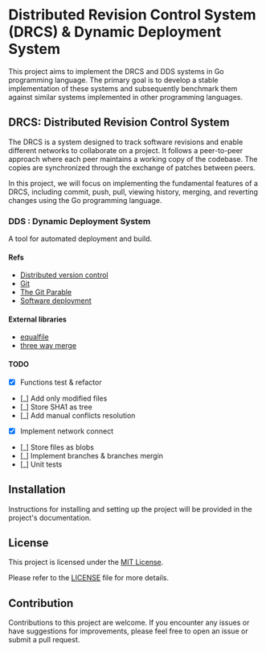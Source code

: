 # Distributed Revision Control System (DRCS) & Dynamic Deployment System

This project aims to implement the DRCS and DDS systems in Go programming language. The primary goal is to develop a stable implementation of these systems and subsequently benchmark them against similar systems implemented in other programming languages.

## DRCS: Distributed Revision Control System

The DRCS is a system designed to track software revisions and enable different networks to collaborate on a project. It follows a peer-to-peer approach where each peer maintains a working copy of the codebase. The copies are synchronized through the exchange of patches between peers.

In this project, we will focus on implementing the fundamental features of a DRCS, including commit, push, pull, viewing history, merging, and reverting changes using the Go programming language.

### DDS : Dynamic Deployment System

A tool for automated deployment and build.

#### Refs

- [Distributed version control](http://en.wikipedia.org/wiki/Distributed_revision_control)
- [Git](http://git-scm.com)
- [The Git Parable](https://tom.preston-werner.com/2009/05/19/the-git-parable.html)
- [Software deployment](https://www.wikiwand.com/en/Software_deployment)

#### External libraries

- [equalfile](https://github.com/udhos/equalfile)
- [three way merge](https://github.com/charlesvdv/go-three-way-merge)

#### TODO

- [x] Functions test & refactor
- [_] Add only modified files
- [_] Store SHA1 as tree
- [_] Add manual conflicts resolution
- [x] Implement network connect
- [_] Store files as blobs
- [_] Implement branches & branches mergin
- [_] Unit tests

## Installation

Instructions for installing and setting up the project will be provided in the project's documentation.

## License

This project is licensed under the [MIT License](LICENSE).

Please refer to the [LICENSE](LICENSE) file for more details.

## Contribution

Contributions to this project are welcome. If you encounter any issues or have suggestions for improvements, please feel free to open an issue or submit a pull request.
